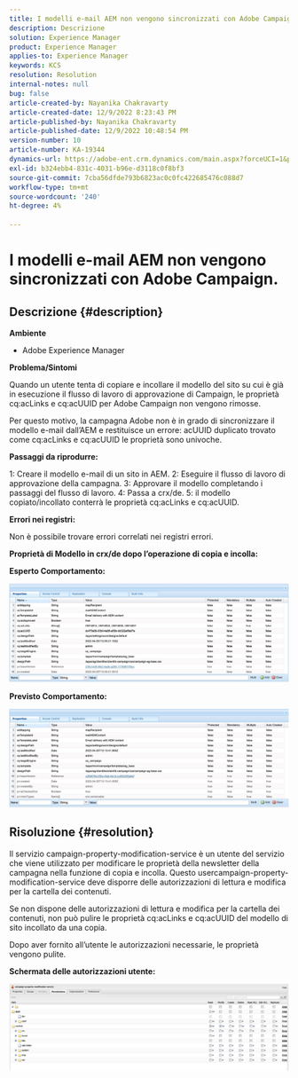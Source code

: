 ```yaml
---
title: I modelli e-mail AEM non vengono sincronizzati con Adobe Campaign.
description: Descrizione
solution: Experience Manager
product: Experience Manager
applies-to: Experience Manager
keywords: KCS
resolution: Resolution
internal-notes: null
bug: false
article-created-by: Nayanika Chakravarty
article-created-date: 12/9/2022 8:23:43 PM
article-published-by: Nayanika Chakravarty
article-published-date: 12/9/2022 10:48:54 PM
version-number: 10
article-number: KA-19344
dynamics-url: https://adobe-ent.crm.dynamics.com/main.aspx?forceUCI=1&pagetype=entityrecord&etn=knowledgearticle&id=dd278a5b-ff77-ed11-81aa-6045bd006b3d
exl-id: b324ebb4-831c-4031-b96e-d3118c0f8bf3
source-git-commit: 7cba56dfde793b6823ac0c0fc422685476c088d7
workflow-type: tm+mt
source-wordcount: '240'
ht-degree: 4%

---
```


# I modelli e-mail AEM non vengono sincronizzati con Adobe Campaign.

## Descrizione {#description}


<b>Ambiente</b>

- Adobe Experience Manager

<b>Problema/Sintomi</b>

Quando un utente tenta di copiare e incollare il modello del sito su cui è già in esecuzione il flusso di lavoro di approvazione di Campaign, le proprietà cq:acLinks e cq:acUUID per Adobe Campaign non vengono rimosse.

Per questo motivo, la campagna Adobe non è in grado di sincronizzare il modello e-mail dall’AEM e restituisce un errore: acUUID duplicato trovato come cq:acLinks e cq:acUUID le proprietà sono univoche.



<b>Passaggi da riprodurre:</b>

1: Creare il modello e-mail di un sito in AEM.
2: Eseguire il flusso di lavoro di approvazione della campagna.
3: Approvare il modello completando i passaggi del flusso di lavoro.
4: Passa a crx/de.
5: il modello copiato/incollato conterrà le proprietà cq:acLinks e cq:acUUID.

<b>Errori nei registri:</b>

Non è possibile trovare errori correlati nei registri errori.



<b>Proprietà di Modello in crx/de dopo l’operazione di copia e incolla:</b>

<b>Esperto </b><b>Comportamento:</b>

![](assets/___de278a5b-ff77-ed11-81aa-6045bd006b3d___.jpeg)

<b>Previsto </b><b>Comportamento</b><b>:</b>

![](assets/___e0278a5b-ff77-ed11-81aa-6045bd006b3d___.jpeg)


## Risoluzione {#resolution}


Il servizio campaign-property-modification-service è un utente del servizio che viene utilizzato per modificare le proprietà della newsletter della campagna nella funzione di copia e incolla.
Questo usercampaign-property-modification-service deve disporre delle autorizzazioni di lettura e modifica per la cartella dei contenuti.

Se non dispone delle autorizzazioni di lettura e modifica per la cartella dei contenuti, non può pulire le proprietà cq:acLinks e cq:acUUID del modello di sito incollato da una copia.

Dopo aver fornito all’utente le autorizzazioni necessarie, le proprietà vengono pulite.

<b>Schermata delle autorizzazioni utente:</b>

![](assets/5443ef52-35cc-ec11-a7b5-6045bd00db33.png)
